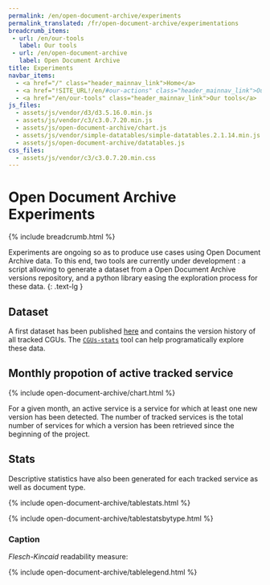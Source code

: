```yaml
---
permalink: /en/open-document-archive/experiments
permalink_translated: /fr/open-document-archive/experimentations
breadcrumb_items:
 - url: /en/our-tools
   label: Our tools
 - url: /en/open-document-archive
   label: Open Document Archive
title: Experiments
navbar_items:
  - <a href="/" class="header_mainnav_link">Home</a>
  - <a href="!SITE_URL!/en/#our-actions" class="header_mainnav_link">Our actions</a>
  - <a href="/en/our-tools" class="header_mainnav_link">Our tools</a>
js_files:
  - assets/js/vendor/d3/d3.5.16.0.min.js	
  - assets/js/vendor/c3/c3.0.7.20.min.js	
  - assets/js/open-document-archive/chart.js
  - assets/js/vendor/simple-datatables/simple-datatables.2.1.14.min.js
  - assets/js/open-document-archive/datatables.js
css_files:	
  - assets/js/vendor/c3/c3.0.7.20.min.css
---
```


# Open Document Archive Experiments

{% include breadcrumb.html %}

Experiments are ongoing so as to produce use cases using Open Document Archive data. To this end, two tools are currently under development : a script allowing to generate a dataset from a Open Document Archive versions repository, and a python library easing the exploration process for these data. 
{: .text-lg }

## Dataset

A first dataset has been published [here](https://github.com/ambanum/CGUs-versions/releases) and contains the version history of all tracked CGUs. The [`CGUs-stats`](https://github.com/ambanum/CGUs-stats/) tool can help programatically explore these data.

## Monthly propotion of active tracked service

{% include open-document-archive/chart.html %}

For a given month, an active service is a service for which at least one new version has been detected. The number of tracked services is the total number of services for which a version has been retrieved since the beginning of the project.

## Stats

Descriptive statistics have also been generated for each tracked service as well as document type.

{% include open-document-archive/tablestats.html %}

{% include open-document-archive/tablestatsbytype.html %}

### Caption

_Flesch-Kincaid_ readability measure:

{% include open-document-archive/tablelegend.html %}